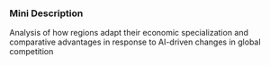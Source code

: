 ### Mini Description

Analysis of how regions adapt their economic specialization and comparative advantages in response to AI-driven changes in global competition
